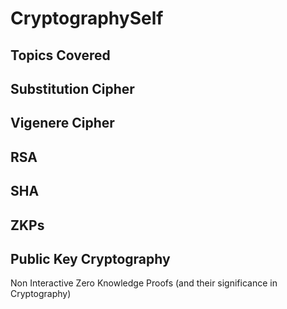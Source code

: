 # CryptographySelf

Topics Covered
-
Substitution Cipher
- 
Vigenere Cipher
-
RSA
-
SHA
-
ZKPs
-
Public Key Cryptography
-
Non Interactive Zero Knowledge Proofs (and their significance in Cryptography)
